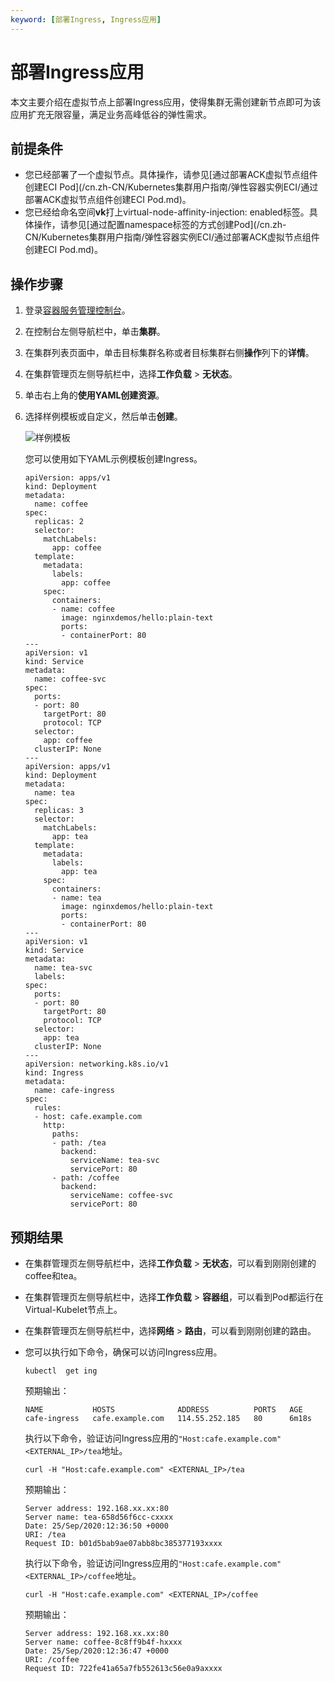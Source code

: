 ```yaml
---
keyword: [部署Ingress, Ingress应用]
---
```


# 部署Ingress应用

本文主要介绍在虚拟节点上部署Ingress应用，使得集群无需创建新节点即可为该应用扩充无限容量，满足业务高峰低谷的弹性需求。

## 前提条件

-   您已经部署了一个虚拟节点。具体操作，请参见[通过部署ACK虚拟节点组件创建ECI Pod](/cn.zh-CN/Kubernetes集群用户指南/弹性容器实例ECI/通过部署ACK虚拟节点组件创建ECI Pod.md)。
-   您已经给命名空间**vk**打上virtual-node-affinity-injection: enabled标签。具体操作，请参见[通过配置namespace标签的方式创建Pod](/cn.zh-CN/Kubernetes集群用户指南/弹性容器实例ECI/通过部署ACK虚拟节点组件创建ECI Pod.md)。

## 操作步骤

1.  登录[容器服务管理控制台](https://cs.console.aliyun.com)。

2.  在控制台左侧导航栏中，单击**集群**。

3.  在集群列表页面中，单击目标集群名称或者目标集群右侧**操作**列下的**详情**。

4.  在集群管理页左侧导航栏中，选择**工作负载** \> **无状态**。

5.  单击右上角的**使用YAML创建资源**。

6.  选择样例模板或自定义，然后单击**创建**。

    ![样例模板](https://static-aliyun-doc.oss-accelerate.aliyuncs.com/assets/img/zh-CN/6106659951/p47324.png)

    您可以使用如下YAML示例模板创建Ingress。

    ```
    apiVersion: apps/v1
    kind: Deployment
    metadata:
      name: coffee
    spec:
      replicas: 2
      selector:
        matchLabels:
          app: coffee
      template:
        metadata:
          labels:
            app: coffee
        spec:
          containers:
          - name: coffee
            image: nginxdemos/hello:plain-text
            ports:
            - containerPort: 80
    ---
    apiVersion: v1
    kind: Service
    metadata:
      name: coffee-svc
    spec:
      ports:
      - port: 80
        targetPort: 80
        protocol: TCP
      selector:
        app: coffee
      clusterIP: None
    ---
    apiVersion: apps/v1
    kind: Deployment
    metadata:
      name: tea
    spec:
      replicas: 3
      selector:
        matchLabels:
          app: tea
      template:
        metadata:
          labels:
            app: tea
        spec:
          containers:
          - name: tea
            image: nginxdemos/hello:plain-text
            ports:
            - containerPort: 80
    ---
    apiVersion: v1
    kind: Service
    metadata:
      name: tea-svc
      labels:
    spec:
      ports:
      - port: 80
        targetPort: 80
        protocol: TCP
      selector:
        app: tea
      clusterIP: None
    ---
    apiVersion: networking.k8s.io/v1
    kind: Ingress
    metadata:
      name: cafe-ingress
    spec:
      rules:
      - host: cafe.example.com
        http:
          paths:
          - path: /tea
            backend:
              serviceName: tea-svc
              servicePort: 80
          - path: /coffee
            backend:
              serviceName: coffee-svc
              servicePort: 80
    ```


## 预期结果

-   在集群管理页左侧导航栏中，选择**工作负载** \> **无状态**，可以看到刚刚创建的coffee和tea。
-   在集群管理页左侧导航栏中，选择**工作负载** \> **容器组**，可以看到Pod都运行在Virtual-Kubelet节点上。
-   在集群管理页左侧导航栏中，选择**网络** \> **路由**，可以看到刚刚创建的路由。
-   您可以执行如下命令，确保可以访问Ingress应用。

    ```
    kubectl  get ing
    ```

    预期输出：

    ```
    NAME           HOSTS              ADDRESS          PORTS   AGE
    cafe-ingress   cafe.example.com   114.55.252.185   80      6m18s
    ```

    执行以下命令，验证访问Ingress应用的`"Host:cafe.example.com" <EXTERNAL_IP>/tea`地址。

    ```
    curl -H "Host:cafe.example.com" <EXTERNAL_IP>/tea
    ```

    预期输出：

    ```
    Server address: 192.168.xx.xx:80
    Server name: tea-658d56f6cc-cxxxx
    Date: 25/Sep/2020:12:36:50 +0000
    URI: /tea
    Request ID: b01d5bab9ae07abb8bc385377193xxxx
    ```

    执行以下命令，验证访问Ingress应用的`"Host:cafe.example.com" <EXTERNAL_IP>/coffee`地址。

    ```
    curl -H "Host:cafe.example.com" <EXTERNAL_IP>/coffee
    ```

    预期输出：

    ```
    Server address: 192.168.xx.xx:80
    Server name: coffee-8c8ff9b4f-hxxxx
    Date: 25/Sep/2020:12:36:47 +0000
    URI: /coffee
    Request ID: 722fe41a65a7fb552613c56e0a9axxxx
    ```


